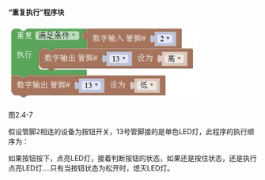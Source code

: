 #### “重复执行”程序块

 

![img](/assets/image129.jpg)

图2.4-7

假设管脚2相连的设备为按钮开关，13号管脚接的是单色LED灯，此程序的执行顺序为：

如果按钮按下，点亮LED灯，接着判断按钮的状态，如果还是按住状态，还是执行点亮LED灯....只有当按钮状态为松开时，熄灭LED灯。
